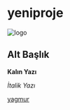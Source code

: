 # yeniproje
![logo](https://yeni.yagmur.com/wp-content/uploads/2019/09/logo_header.png)
## Alt Başlık

**Kalın Yazı**

*İtalik Yazı*

[yagmur](https://yeni.yagmur.com)


